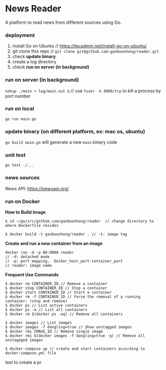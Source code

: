 # News Reader
A platform to read news from different sources using Go.

### deployment
1. install Go on Ubuntu // https://tecadmin.net/install-go-on-ubuntu/
2. git clone this repo // `git clone git@github.com:ganboonhong/reader.git`
3. check **update binary**
4. create a log directory
5. check **run on server (in background)**

### run on server (in background)
`nohup ./main > log/main.out &` // use `fuser -k 8080/tcp` to kill a process by port number

### run on local
`go run main.go`

### update binary (on different platform, ex: mac os, ubuntu)
`go build main.go` will generate a new `main` binary code

### unit test
`go test ./...`

### news sources
News API: https://newsapi.org/

### run on Docker
**How to Build Image**

```
$ cd ~/go/src/github.com/ganboonhong/reader  // change directory to where Dockerfile resides

$ docker build -t ganboonhong/reader . // -t: image tag
```



**Create and run a new container from an image**

```
docker run -d -p 80:8080 reader 
// -d: detached mode
// -p: port mapping,  Docker_host_port:container_port 
// reader: image name
```

**Frequent Use Commands** 

```
$ docker rm CONTAINER_ID // Remove a container
$ docker stop CONTAINER_ID // Stop a container
$ docker start CONTAINER_ID // Start a container
$ docker rm -f CONTAINER_ID // Force the removal of a running container: (stop and remove) 
$ docker ps // List active containers
$ docker ps -a // List all containers
$ docker rm $(docker ps -aq) // Remove all containers

$ docker images // List images
$ docker images -f dangling=true // Show unstagged images
$ docker rmi IMAGE_ID // Remove single image
$ docker rmi $(docker images -f dangling=true -q) // Remove all unstageged images

$ docker-compose up // create and start containers according to docker-compose.yml file
```

test to create a pr
